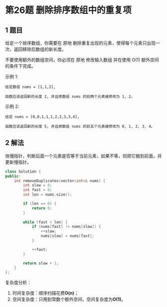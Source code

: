 # 第26题 删除排序数组中的重复项

## 1 题目

给定一个排序数组，你需要在 原地 删除重复出现的元素，使得每个元素只出现一次，返回移除后数组的新长度。

不要使用额外的数组空间，你必须在 原地 修改输入数组 并在使用 O(1) 额外空间的条件下完成。

示例 1:

```
给定数组 nums = [1,1,2], 

函数应该返回新的长度 2, 并且原数组 nums 的前两个元素被修改为 1, 2。 
```

示例 2:

```
给定 nums = [0,0,1,1,1,2,2,3,3,4],

函数应该返回新的长度 5, 并且原数组 nums 的前五个元素被修改为 0, 1, 2, 3, 4。
```

## 2 解法

快慢指针，判断后面一个元素是否等于当前元素，如果不等，则把它搬到前面，并更新慢指针。

```c++
class Solution {
public:
    int removeDuplicates(vector<int>& nums) {
        int slow = 0;
        int fast = 0;
        int len = nums.size();

        if (len == 0) {
            return 0;
        }
        
        while (fast < len) {
            if (nums[fast] != nums[slow]) {
                ++slow;
                nums[slow] = nums[fast];
            }

            ++fast;
        }

        return slow + 1;
    }
};
```

复杂度分析：

1. 时间复杂度：顺序扫描花费**O(n)**；
2. 空间复杂度：只用到常数个额外空间，空间复杂度为**O(1)**。